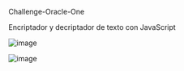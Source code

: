 Challenge-Oracle-One

Encriptador y decriptador de texto con JavaScript

![image](https://github.com/user-attachments/assets/48eaabbc-4fa3-498e-bfb7-7f14b578b8f0)

![image](https://github.com/user-attachments/assets/ea2913f8-4fc8-4079-a951-b55ee50d7445)
